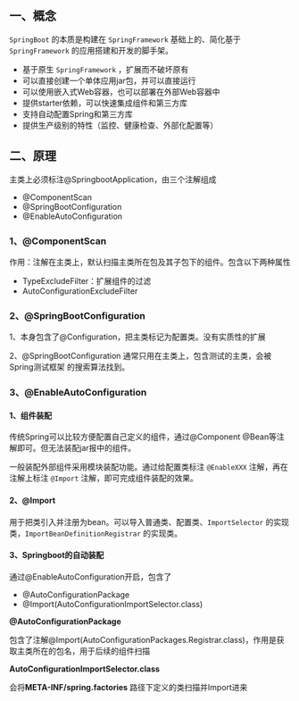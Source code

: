 ## 一、概念

`SpringBoot` 的本质是构建在 `SpringFramework` 基础上的、简化基于 `SpringFramework` 的应用搭建和开发的脚手架。

- 基于原生 `SpringFramework` ，扩展而不破坏原有
- 可以直接创建一个单体应用jar包，并可以直接运行
- 可以使用嵌入式Web容器，也可以部署在外部Web容器中
- 提供starter依赖，可以快速集成组件和第三方库
- 支持自动配置Spring和第三方库
- 提供生产级别的特性（监控、健康检查、外部化配置等）



## 二、原理

主类上必须标注@SpringbootApplication，由三个注解组成

- @ComponentScan
- @SpringBootConfiguration
- @EnableAutoConfiguration

### 1、@ComponentScan

作用：注解在主类上，默认扫描主类所在包及其子包下的组件。包含以下两种属性

- TypeExcludeFilter：扩展组件的过滤
- AutoConfigurationExcludeFilter



### 2、@SpringBootConfiguration

1、本身包含了@Configuration，把主类标记为配置类。没有实质性的扩展

2、@SpringBootConfiguration 通常只用在主类上，包含测试的主类，会被 Spring测试框架 的搜索算法找到。



### 3、@EnableAutoConfiguration

#### 1、组件装配

传统Spring可以比较方便配置自己定义的组件，通过@Component @Bean等注解即可。但无法装配jar报中的组件。

一般装配外部组件采用模块装配功能。通过给配置类标注 `@EnableXXX` 注解，再在注解上标注 `@Import` 注解，即可完成组件装配的效果。

#### 2、@Import

用于把类引入并注册为bean。可以导入普通类、配置类、`ImportSelector` 的实现类，`ImportBeanDefinitionRegistrar` 的实现类。

#### 3、Springboot的自动装配

通过@EnableAutoConfiguration开启，包含了

- @AutoConfigurationPackage
- @Import(AutoConfigurationImportSelector.class)

**@AutoConfigurationPackage**

包含了注解@Import(AutoConfigurationPackages.Registrar.class)，作用是获取主类所在的包名，用于后续的组件扫描

**AutoConfigurationImportSelector.class**

会将**META-INF/spring.factories** 路径下定义的类扫描并Import进来